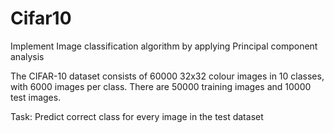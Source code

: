 # Cifar10
Implement Image classification algorithm by applying Principal component analysis

The CIFAR-10 dataset consists of 60000 32x32 colour images in 10 classes, with 6000 images per class. There are 50000 training images and 10000 test images.

Task:
 Predict correct class for every image in the test dataset
